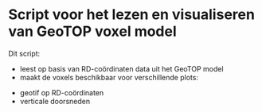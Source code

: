# Script voor het lezen en visualiseren van GeoTOP voxel model
Dit script:
* leest op basis van RD-coördinaten data uit het GeoTOP model 
* maakt de voxels beschikbaar voor verschillende plots:
- geotif op RD-coördinaten
- verticale doorsneden